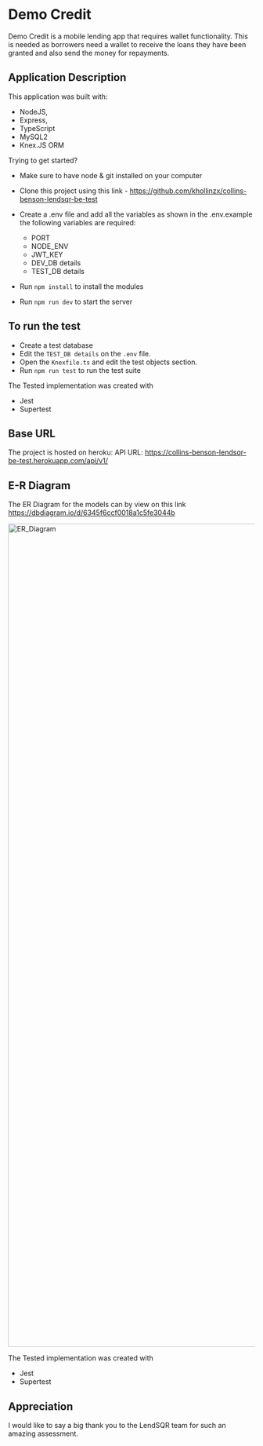 # Demo Credit
Demo Credit is a mobile lending app that requires wallet functionality. This is needed as borrowers need a wallet to receive the loans they have been granted and also send the money for repayments.

## Application Description

This application was built with:
- NodeJS, 
- Express, 
- TypeScript 
- MySQL2 
- Knex.JS ORM

Trying to get started?

- Make sure to have node & git installed on your computer
- Clone this project using this link - <https://github.com/khollinzx/collins-benson-lendsqr-be-test>
- Create a .env file and add all the variables as shown in the .env.example
  the following variables are required:
    - PORT
    - NODE_ENV
    - JWT_KEY
    - DEV_DB details
    - TEST_DB details

- Run `npm install` to install the modules
- Run `npm run dev` to start the server

## To run the test
- Create a test database
- Edit the `TEST_DB details` on the `.env` file.
- Open the `Knexfile.ts` and edit the test objects section.
- Run `npm run test` to run the test suite


The Tested implementation was created with

- Jest
- Supertest

## Base URL
The project is hosted on heroku:
API URL: https://collins-benson-lendsqr-be-test.herokuapp.com/api/v1/

## E-R Diagram

The ER Diagram for the models can by view on this link <https://dbdiagram.io/d/6345f6ccf0018a1c5fe3044b>

<img width="1678" alt="ER_Diagram" src="https://user-images.githubusercontent.com/44474846/195743850-c451d6e0-34c1-4784-bb3b-933769c2f4a2.png">



The Tested implementation was created with

- Jest
- Supertest

## Appreciation
I would like to say a big thank you to the LendSQR team for such an amazing assessment.
